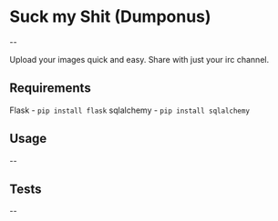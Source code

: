 # Suck my Shit (Dumponus)
--

Upload your images quick and easy. Share with just your irc channel.

Requirements
--

Flask - `pip install flask`
sqlalchemy - `pip install sqlalchemy`

## Usage
--

## Tests
--
